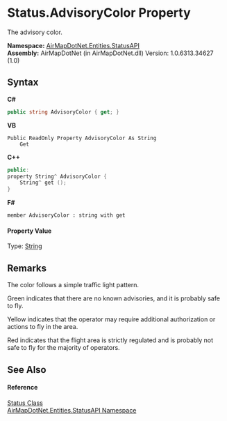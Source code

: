 # Status.AdvisoryColor Property 
 

The advisory color.

**Namespace:**&nbsp;<a href="N_AirMapDotNet_Entities_StatusAPI">AirMapDotNet.Entities.StatusAPI</a><br />**Assembly:**&nbsp;AirMapDotNet (in AirMapDotNet.dll) Version: 1.0.6313.34627 (1.0)

## Syntax

**C#**<br />
``` C#
public string AdvisoryColor { get; }
```

**VB**<br />
``` VB
Public ReadOnly Property AdvisoryColor As String
	Get
```

**C++**<br />
``` C++
public:
property String^ AdvisoryColor {
	String^ get ();
}
```

**F#**<br />
``` F#
member AdvisoryColor : string with get

```


#### Property Value
Type: <a href="http://msdn2.microsoft.com/en-us/library/s1wwdcbf" target="_blank">String</a>

## Remarks

The color follows a simple traffic light pattern.

Green indicates that there are no known advisories, and it is probably safe to fly.

Yellow indicates that the operator may require additional authorization or actions to fly in the area.

Red indicates that the flight area is strictly regulated and is probably not safe to fly for the majority of operators.


## See Also


#### Reference
<a href="T_AirMapDotNet_Entities_StatusAPI_Status">Status Class</a><br /><a href="N_AirMapDotNet_Entities_StatusAPI">AirMapDotNet.Entities.StatusAPI Namespace</a><br />